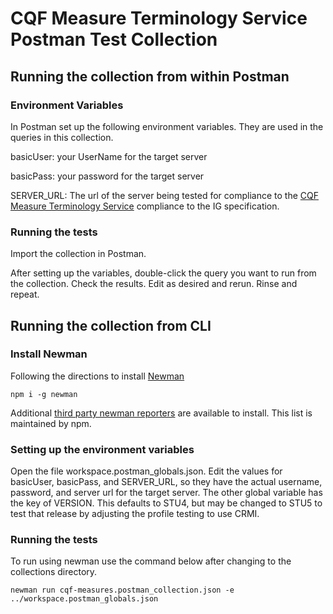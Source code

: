 
# CQF Measure Terminology Service Postman Test Collection

## Running the collection from within Postman

### Environment Variables
In Postman set up the following environment variables. They are used in the queries in this collection.

basicUser:  your UserName for the target server

basicPass:  your password for the target server

SERVER_URL:   The url of the server being tested for compliance to the [CQF Measure Terminology Service](https://build.fhir.org/ig/HL7/cqf-measures/measure-terminology-service.html) compliance to the IG specification.

### Running the tests

Import the collection in Postman. 

After setting up the variables, double-click the query you want to run from the collection. Check the results. Edit as desired and rerun. Rinse and repeat. 
 
## Running the collection from CLI

### Install Newman
 
Following the directions to install [Newman](https://learning.postman.com/docs/collections/using-newman-cli/command-line-integration-with-newman/)

    npm i -g newman

Additional [third party newman reporters](https://www.npmjs.com/search?q=newman-reporter) are available to install. This list is maintained by npm.

### Setting up the environment variables

Open the file workspace.postman_globals.json. Edit the values for basicUser, basicPass, and SERVER_URL, so they have the actual username, password, and server url for the target server. The other global variable has the key of VERSION. This defaults to STU4, but may be changed to STU5 to test that release by adjusting the profile testing to use CRMI. 

### Running the tests

To run using newman use the command below after changing to the collections directory.

    newman run cqf-measures.postman_collection.json -e ../workspace.postman_globals.json    
